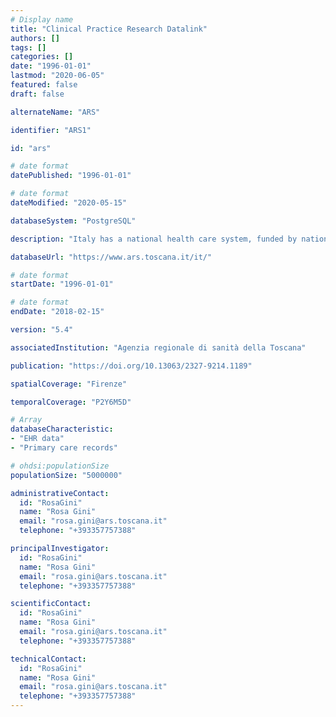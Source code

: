 ```yaml
---
# Display name
title: "Clinical Practice Research Datalink"
authors: []
tags: []
categories: []
date: "1996-01-01"
lastmod: "2020-06-05"
featured: false
draft: false

alternateName: "ARS"

identifier: "ARS1"

id: "ars"

# date format
datePublished: "1996-01-01"

# date format
dateModified: "2020-05-15"

databaseSystem: "PostgreSQL"

description: "Italy has a national health care system, funded by national tax but organised at a regional level: each region receives money from the central government and must pay for the healthcare of its inhabitants. Administrative data of healthcare purchased (or administered) by each region are collected with the same national data model. ARS has a copy of the administrative data of the Tuscany region. Moreover ARS has a copy of the death and birth registry and of the malformation registry, and they can be linked at an individual level with the other health data available. The core of the system is the inhabitant registry."

databaseUrl: "https://www.ars.toscana.it/it/"

# date format
startDate: "1996-01-01"

# date format
endDate: "2018-02-15"

version: "5.4"

associatedInstitution: "Agenzia regionale di sanità della Toscana"

publication: "https://doi.org/10.13063/2327-9214.1189"

spatialCoverage: "Firenze"

temporalCoverage: "P2Y6M5D"

# Array
databaseCharacteristic: 
- "EHR data"
- "Primary care records"

# ohdsi:populationSize
populationSize: "5000000"

administrativeContact:
  id: "RosaGini"
  name: "Rosa Gini"
  email: "rosa.gini@ars.toscana.it"
  telephone: "+393357757388"

principalInvestigator:
  id: "RosaGini"
  name: "Rosa Gini"
  email: "rosa.gini@ars.toscana.it"
  telephone: "+393357757388"

scientificContact:
  id: "RosaGini"
  name: "Rosa Gini"
  email: "rosa.gini@ars.toscana.it"
  telephone: "+393357757388"

technicalContact:
  id: "RosaGini"
  name: "Rosa Gini"
  email: "rosa.gini@ars.toscana.it"
  telephone: "+393357757388"
---
```

